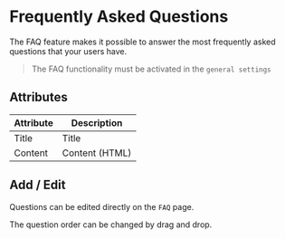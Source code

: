 # Frequently Asked Questions

The FAQ feature makes it possible to answer the most frequently asked questions that your users have.

> The FAQ functionality must be activated in the `general settings`

## Attributes

| Attribute | Description    |
|-----------|----------------|
| Title     | Title          |
| Content   | Content (HTML) |

## Add / Edit

Questions can be edited directly on the `FAQ` page.

The question order can be changed by drag and drop.
